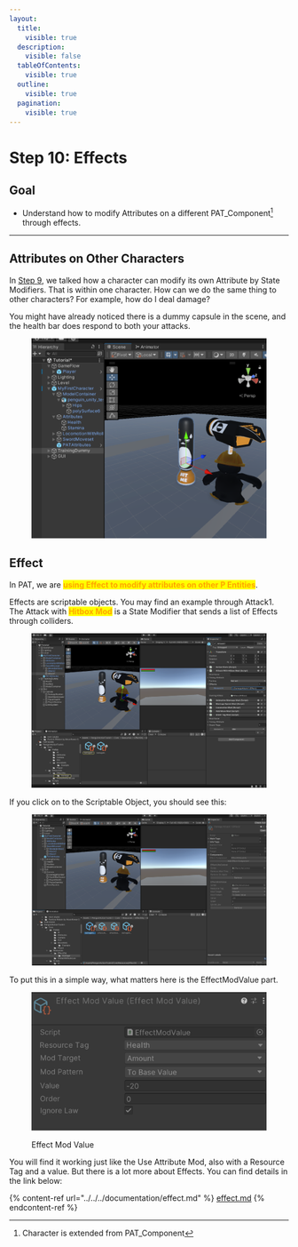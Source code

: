 ```yaml
---
layout:
  title:
    visible: true
  description:
    visible: false
  tableOfContents:
    visible: true
  outline:
    visible: true
  pagination:
    visible: true
---
```


# Step 10: Effects

## Goal

* Understand how to modify Attributes on a different PAT\_Component[^1] through effects.

***

## Attributes on Other Characters

In [Step 9](../step-9-attributes.md), we talked how a character can modify its own Attribute by State Modifiers. That is within one character. How can we do the same thing to other characters? For example, how do I deal damage?

You might have already noticed there is a dummy capsule in the scene, and the health bar does respond to both your attacks.&#x20;

<figure><img src="../../../.gitbook/assets/image (25).png" alt=""><figcaption></figcaption></figure>

## Effect

In PAT, we are <mark style="color:orange;">**using Effect to modify attributes on other P Entities**</mark>.&#x20;

Effects are scriptable objects. You may find an example through Attack1. The Attack with <mark style="color:orange;">**Hitbox Mod**</mark> is a State Modifier that sends a list of Effects through colliders.

<figure><img src="../../../.gitbook/assets/image (26).png" alt=""><figcaption></figcaption></figure>

If you click on to the Scriptable Object, you should see this:

<figure><img src="../../../.gitbook/assets/image (27).png" alt=""><figcaption></figcaption></figure>

To put this in a simple way, what matters here is the EffectModValue part.&#x20;

<figure><img src="../../../.gitbook/assets/image (65).png" alt=""><figcaption><p>Effect Mod Value</p></figcaption></figure>

You will find it working just like the Use Attribute Mod, also with a Resource Tag and a value. But there is a lot more about Effects. You can find details in the link below:

{% content-ref url="../../../documentation/effect.md" %}
[effect.md](../../../documentation/effect.md)
{% endcontent-ref %}

[^1]: Character is extended from PAT\_Component
